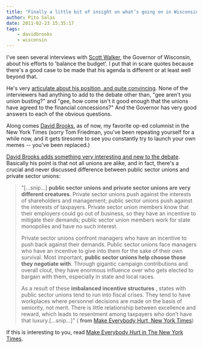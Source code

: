 ```yaml
---
title: "Finally a little bit of insight on what’s going on in Wisconsin"
author: Pito Salas
date: 2011-02-23 15:35:17
tags:
    - davidbrooks
    - wisconsin
---
```



I've seen several interviews with [Scott
Walker](<http://en.wikipedia.org/wiki/Scott_Walker_\(politician\)>), the
Governor of Wisconsin, about his efforts to 'balance the budget'. I put that
in scare quotes because there's a good case to be made that his agenda is
different or at least well beyond that.

He's very [articulate about his position, and quite
convincing](<http://www.cnn.com/2011/US/02/21/wisconsin.budget/index.html?iref=24hours>).
None of the interviewers had anything to add to the debate other than, "gee
aren't you union busting?" and "gee, how come isn't it good enough that the
unions have agreed to the financial concessions?" And the Governor has very
good answers to each of the obvious questions.

Along comes [David
Brooks](<http://topics.nytimes.com/top/opinion/editorialsandoped/oped/columnists/davidbrooks/index.html>),
as of now, my favorite op-ed columnist in the New York Times (sorry Tom
Friedman, you've been repeating yourself for a while now, and it gets tiresome
to see you constantly try to launch your own memes -- you've been replaced.)

[David Brooks adds something very interesting and new to the
debate](<http://www.nytimes.com/2011/02/22/opinion/22brooks.html?_r=1&ref=davidbrooks>).
Basically his point is that not all unions are alike, and in fact, there's a
crucial and never discussed difference between public sector unions and
private sector unions:

> "[…snip…] **public sector unions and private sector unions are very
> different creatures**. Private sector unions push against the interests of
> shareholders and management; public sector unions push against the interests
> of taxpayers. Private sector union members know that their employers could
> go out of business, so they have an incentive to mitigate their demands;
> public sector union members work for state monopolies and have no such
> interest.
>
> Private sector unions confront managers who have an incentive to push back
> against their demands. Public sector unions face managers who have an
> incentive to give into them for the sake of their own survival. Most
> important, **public sector unions help choose those they negotiate with**.
> Through gigantic campaign contributions and overall clout, they have
> enormous influence over who gets elected to bargain with them, especially in
> state and local races.
>
> As a result of these **imbalanced incentive structures** , states with
> public sector unions tend to run into fiscal crises. They tend to have
> workplaces where personnel decisions are made on the basis of seniority, not
> merit. There is little relationship between excellence and reward, which
> leads to resentment among taxpayers who don’t have that luxury.[…snip…]" (
> **from** [Make Everybody Hurt, New York
> Times](<http://www.nytimes.com/2011/02/22/opinion/22brooks.html?_r=1&ref=davidbrooks>))

If this is interesting to you, read [Make Everybody Hurt in The New York
Times](<http://www.nytimes.com/2011/02/22/opinion/22brooks.html?_r=1&ref=davidbrooks>).


